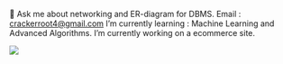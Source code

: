  💬 Ask me about networking and ER-diagram for DBMS.
 Email : crackerroot4@gmail.com
 I’m currently learning : Machine Learning and Advanced Algorithms.
 I’m currently working on a ecommerce site.
 
![](https://komarev.com/ghpvc/?username=2019331101-Tanjumul&color=blueviolet&style=for-the-badge)


<!--
**2019331101-Tanjumul/2019331101-Tanjumul** is a ✨ _special_ ✨ repository because its `README.md` (this file) appears on your GitHub profile.

Here are some ideas to get you started:

- 🔭 I’m currently working on ...
- 🌱 I’m currently learning ...
- 👯 I’m looking to collaborate on ...
- 🤔 I’m looking for help with ...
- 💬 Ask me about ...
- 📫 How to reach me: ...
- 😄 Pronouns: ...
- ⚡ Fun fact: ...
-->
